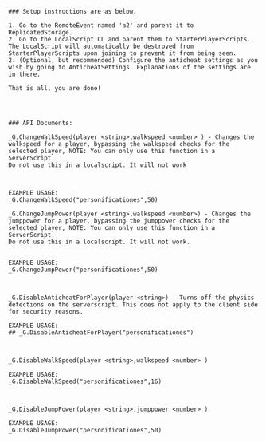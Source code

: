 
	### Setup instructions are as below.

	1. Go to the RemoteEvent named 'a2' and parent it to ReplicatedStorage.
	2. Go to the LocalScript CL and parent them to StarterPlayerScripts. The LocalScript will automatically be destroyed from StarterPlayerScripts upon joining to prevent it from being seen.
	2. (Optional, but recommended) Configure the anticheat settings as you wish by going to AnticheatSettings. Explanations of the settings are in there.
	
	That is all, you are done!




	### API Documents:
	
	_G.ChangeWalkSpeed(player <string>,walkspeed <number> ) - Changes the walkspeed for a player, bypassing the walkspeed checks for the selected player, NOTE: You can only use this function in a ServerScript. 
	Do not use this in a localscript. It will not work
	
	
	
	EXAMPLE USAGE:
	_G.ChangeWalkSpeed("personificationes",50)
	
	_G.ChangeJumpPower(player <string>,walkspeed <number>) - Changes the jumppower for a player, bypassing the jumppower checks for the selected player, NOTE: You can only use this function in a ServerScript. 
	Do not use this in a localscript. It will not work.
	
	
	EXAMPLE USAGE:
	_G.ChangeJumpPower("personificationes",50)
	
	
	
	_G.DisableAnticheatForPlayer(player <string>) - Turns off the physics detections on the serverscript. This does not apply to the client side for security reasons.

	EXAMPLE USAGE:
	## _G.DisableAnticheatForPlayer("personificationes")
	
	
	
	_G.DisableWalkSpeed(player <string>,walkspeed <number> )
	
	EXAMPLE USAGE:
	_G.DisableWalkSpeed("personificationes",16)
	
	
	
	_G.DisableJumpPower(player <string>,jumppower <number> )
	
	EXAMPLE USAGE:
	_G.DisableJumpPower("personificationes",50)


